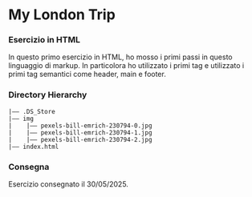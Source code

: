 My London Trip
===

### Esercizio in HTML
In questo primo esercizio in HTML, ho mosso i primi passi in questo linguaggio di markup.
In particolora ho utilizzato i primi tag e utilizzato i primi tag semantici come header, main e footer.


### Directory Hierarchy
```
|—— .DS_Store
|—— img
|    |—— pexels-bill-emrich-230794-0.jpg
|    |—— pexels-bill-emrich-230794-1.jpg
|    |—— pexels-bill-emrich-230794-2.jpg
|—— index.html
```

### Consegna
Esercizio consegnato il 30/05/2025.
